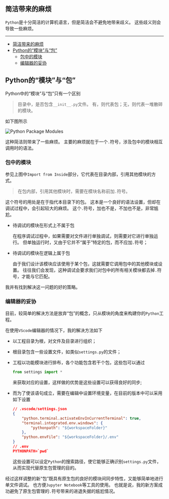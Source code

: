 ## 简洁带来的麻烦

`Python`是十分简洁的计算机语言，但是简洁会不避免地带来歧义。
这些歧义则会导致一些麻烦。

---

- [简洁带来的麻烦](#简洁带来的麻烦)
- [Python的“模块”与“包”](#python的模块与包)
  - [包中的模块](#包中的模块)
  - [编辑器的妥协](#编辑器的妥协)

## Python的“模块”与“包”

Python中的“模块”与“包”只有一个区别

> 目录中，是否包含`__init__.py`文件。
> 有，则代表包；无，则代表一堆散碎的模块。

如下图所示

![Python Package Modules](Python-Package-Module.svg)

这种简洁则带来了一些麻烦。
主要的麻烦就在于一个`.`符号，涉及包中的模块相互调用时的语法。

### 包中的模块

参见上图中`Import from Inside`部分，它代表在目录内部，引用其他模块的方式。

> 在包内部，引用其他模块时，需要在模块名称前加`.`符号。

这个符号的用处是在于指代本目录下的包。
这本是一个良好的语法设置，但却在调试过程中，会引起较大的麻烦。
这个`.`符号，加也不是，不加也不是，非常尴尬。

- 待调试的模块在形式上不属于包

  在程序调试过程中，如果需要对文件进行单独调试，则需要对它进行单独运行。
  但单独运行时，又由于它并不“属于”特定的包，而不应加`.`符号；

- 待调试的模块在逻辑上属于包

  由于我们设计该模块应该使用于某个包，这就需要它调用包中的其他模块或设置。
  往往我们会发现，这种调试会要求我们对包中的所有相关模块都去掉`.`符号，才能与它匹配。

我并有找到解决这一问题的好的策略。

### 编辑器的妥协

目前，较简单的解决方法是放弃“包”的概念，只从模块的角度来构建你的`Python`工程。

在使用`VScode`编辑器的情况下，我的解决方法如下

- 以工程目录为根，对文件及目录进行组织；
- 根目录包含一些设置文件，如类似`settings.py`的文件；
- 工程以功能模块进行排布，各个功能包含若干个包，这些包可以通过

    ```python
    from settings import *
    ```

  来获取对应的设置，这样做的优势是这些设置可以获得良好的同步;

- 而为了使该语句成立，需要在编辑中设置环境变量，在目前的版本中可以采用如下设置

    ```json
    // .vscode/settings.json
    {
        "python.terminal.activateEnvInCurrentTerminal": true,
        "terminal.integrated.env.windows": {
            "pythonpath": "${workspaceFolder}"
        },
        "python.envFile": "${workspaceFolder}/.env"
    }
    // .env
    PYTHONPATH=`pwd`

    ```

    这些设置可以设定`Python`的搜索路径，使它能够正确识别`settings.py`文件，从而实现代替原生包管理的目的。

经过这样调整的新“包”既具有原生包的良好的模块间同步特性，又能够简单地进行单文件调试。
也方便`Jupyter Notebook`等工具的使用。
也就是说，我的新方案成功避免了原生包管理的`.`符号带来的进退失据的尴尬情况。
